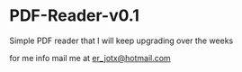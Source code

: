 # PDF-Reader-v0.1
Simple PDF reader that I will keep upgrading over the weeks

for me info mail me at er_jotx@hotmail.com
